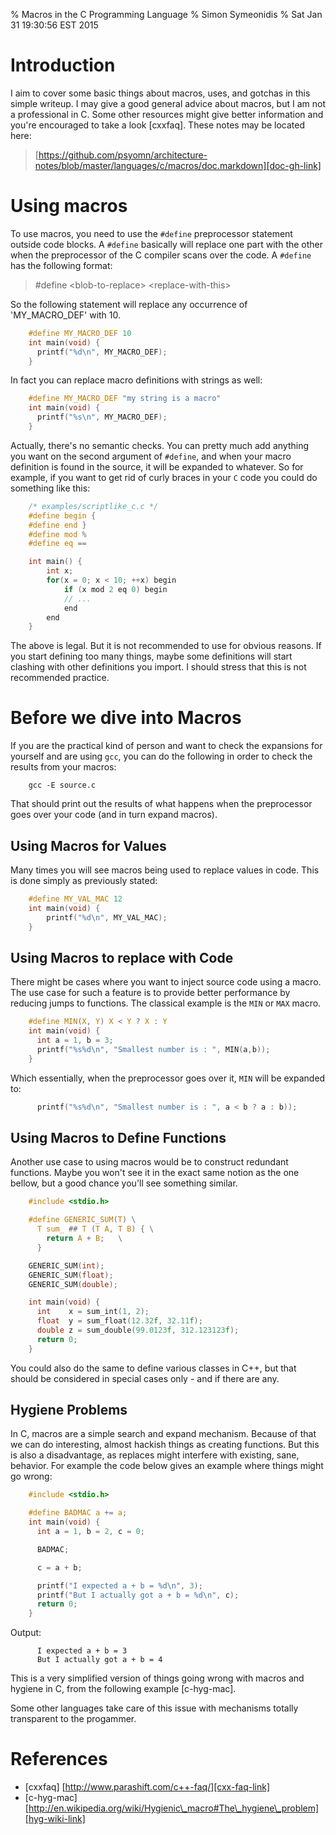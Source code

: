 % Macros in the C Programming Language
% Simon Symeonidis
% Sat Jan 31 19:30:56 EST 2015

# Introduction

I aim to cover some basic things about macros, uses, and gotchas in this simple
writeup. I may give a good general advice about macros, but I am not a
professional in C. Some other resources might give better information and
you're encouraged to take a look [cxxfaq]. These notes may be located here:

> [https://github.com/psyomn/architecture-notes/blob/master/languages/c/macros/doc.markdown][doc-gh-link]

[doc-gh-link]: https://github.com/psyomn/architecture-notes/blob/master/languages/c/macros/doc.markdown

# Using macros

To use macros, you need to use the `#define` preprocessor statement outside code
blocks. A `#define` basically will replace one part with the other when the
preprocessor of the C compiler scans over the code. A `#define` has the
following format:

> \#define \<blob-to-replace\> \<replace-with-this\>

So the following statement will replace any occurrence of 'MY\_MACRO\_DEF' with
10.

~~~~C
    #define MY_MACRO_DEF 10
    int main(void) {
      printf("%d\n", MY_MACRO_DEF);
    }
~~~~

In fact you can replace macro definitions with strings as well:

~~~~C
    #define MY_MACRO_DEF "my string is a macro"
    int main(void) {
      printf("%s\n", MY_MACRO_DEF);
    }
~~~~

Actually, there's no semantic checks. You can pretty much add anything you want
on the second argument of `#define`, and when your macro definition is found in
the source, it will be expanded to whatever. So for example, if you want to get
rid of curly braces in your `C` code you could do something like this:

~~~~C
    /* examples/scriptlike_c.c */
    #define begin {
    #define end }
    #define mod %
    #define eq ==

    int main() {
        int x;
        for(x = 0; x < 10; ++x) begin
            if (x mod 2 eq 0) begin
            // ...
            end
        end
    }
~~~~

The above is legal. But it is not recommended to use for obvious reasons. If you
start defining too many things, maybe some definitions will start clashing with
other definitions you import. I should stress that this is not recommended
practice.

# Before we dive into Macros

If you are the practical kind of person and want to check the expansions for
yourself and are using `gcc`, you can do the following in order to check the
results from your macros:

~~~~
    gcc -E source.c
~~~~

That should print out the results of what happens when the preprocessor goes
over your code (and in turn expand macros).

## Using Macros for Values

Many times you will see macros being used to replace values in code. This is
done simply as previously stated:

~~~~c
    #define MY_VAL_MAC 12
    int main(void) {
        printf("%d\n", MY_VAL_MAC);
    }
~~~~

## Using Macros to replace with Code

There might be cases where you want to inject source code using a macro. The use
case for such a feature is to provide better performance by reducing jumps to
functions. The classical example is the `MIN` or `MAX` macro.

~~~~C
    #define MIN(X, Y) X < Y ? X : Y
    int main(void) {
      int a = 1, b = 3;
      printf("%s%d\n", "Smallest number is : ", MIN(a,b));
    }
~~~~

Which essentially, when the preprocessor goes over it, `MIN` will be expanded
to:

~~~~C
      printf("%s%d\n", "Smallest number is : ", a < b ? a : b));
~~~~

## Using Macros to Define Functions

Another use case to using macros would be to construct redundant functions.
Maybe you won't see it in the exact same notion as the one bellow, but a good
chance you'll see something similar.

~~~~C
    #include <stdio.h>

    #define GENERIC_SUM(T) \
      T sum_ ## T (T A, T B) { \
        return A + B;   \
      }

    GENERIC_SUM(int);
    GENERIC_SUM(float);
    GENERIC_SUM(double);

    int main(void) {
      int    x = sum_int(1, 2);
      float  y = sum_float(12.32f, 32.11f);
      double z = sum_double(99.0123f, 312.123123f);
      return 0;
    }
~~~~

You could also do the same to define various classes in C++, but that should be
considered in special cases only - and if there are any.

## Hygiene Problems

In C, macros are a simple search and expand mechanism. Because of that we can do
interesting, almost hackish things as creating functions. But this is also a
disadvantage, as replaces might interfere with existing, sane, behavior. For
example the code below gives an example where things might go wrong:

~~~~C
    #include <stdio.h>

    #define BADMAC a += a;
    int main(void) {
      int a = 1, b = 2, c = 0;

      BADMAC;

      c = a + b;

      printf("I expected a + b = %d\n", 3);
      printf("But I actually got a + b = %d\n", c);
      return 0;
    }
~~~~

Output:

~~~~nocode
      I expected a + b = 3
      But I actually got a + b = 4
~~~~

This is a very simplified version of things going wrong with macros and hygiene
in C, from the following example [c-hyg-mac].

Some other languages take care of this issue with mechanisms totally transparent
to the progammer.

# References

- \[cxxfaq\] [http://www.parashift.com/c++-faq/][cxx-faq-link]
- \[c-hyg-mac\] [http://en.wikipedia.org/wiki/Hygienic\_macro#The\_hygiene\_problem][hyg-wiki-link]

[cxx-faq-link]: http://www.parashift.com/c++-faq/
[hyg-wiki-link]: http://en.wikipedia.org/wiki/Hygienic_macro#The_hygiene_problem
